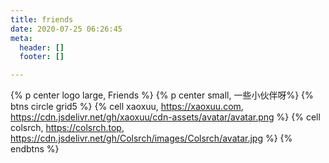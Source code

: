 ```yaml
---
title: friends
date: 2020-07-25 06:26:45
meta:
  header: []
  footer: []

---
```


{% p center logo large, Friends %}
{% p center small, 一些小伙伴呀%}
{% btns circle grid5 %}
{% cell xaoxuu, https://xaoxuu.com, https://cdn.jsdelivr.net/gh/xaoxuu/cdn-assets/avatar/avatar.png %}
{% cell colsrch, https://colsrch.top, https://cdn.jsdelivr.net/gh/Colsrch/images/Colsrch/avatar.jpg %}
{% endbtns %}
